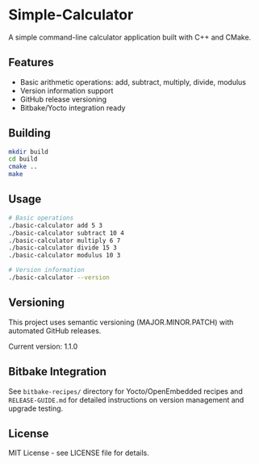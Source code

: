 # Simple-Calculator

A simple command-line calculator application built with C++ and CMake.

## Features

- Basic arithmetic operations: add, subtract, multiply, divide, modulus
- Version information support
- GitHub release versioning
- Bitbake/Yocto integration ready

## Building

```bash
mkdir build
cd build
cmake ..
make
```

## Usage

```bash
# Basic operations
./basic-calculator add 5 3
./basic-calculator subtract 10 4
./basic-calculator multiply 6 7
./basic-calculator divide 15 3
./basic-calculator modulus 10 3

# Version information
./basic-calculator --version
```

## Versioning

This project uses semantic versioning (MAJOR.MINOR.PATCH) with automated GitHub releases.

Current version: 1.1.0

## Bitbake Integration

See `bitbake-recipes/` directory for Yocto/OpenEmbedded recipes and `RELEASE-GUIDE.md` for detailed instructions on version management and upgrade testing.

## License

MIT License - see LICENSE file for details.